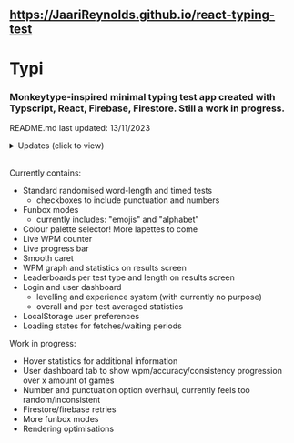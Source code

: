 https://JaariReynolds.github.io/react-typing-test
-

# Typi
### Monkeytype-inspired minimal typing test app created with Typscript, React, Firebase, Firestore. Still a work in progress.


README.md last updated: 13/11/2023

<details>
 <summary>Updates (click to view)</summary>

* v2.2.0
  * app name: Typi
  * app logo/mascott: frog on keyboard
    * logo shown at low opacity in background of app 
  * added funbox modes: "emojis" and "alphabet" modes added
    * currently only submits to a leaderboard
    * does not update user average statistics or experience level 
  * test options styling overhaul 
  * styling changes to "averages" tab on dashboard - rows more defined
  * box shadow opacity reduced - much softer appearance
  * some component cleanups and refactors
* v2.1.5
  * more visually defined and appropriately responsive test options
* v2.1.4
  * selected colour palette now shown in the footer
* v2.1.3 
  * significantly reduced rerenders by syncing completion bar width changes to its width transition duration
  * swapped test types options around to match the transition of the completion bar
* v2.1.2
  * added a border around test options, shifted afk and capslock indicators accordingly
* v2.1.1
  * wpm graph x axis label added, y axis label moved more left, left and right graph margins equal
* v2.1.0
  * removed 'spacebar' from wpm calculation - wpm now purely based on correct letters per second * 5
* v2.0.2
  * reduced transition time for test letter colour change - flows better when resetting test
* v2.0.1
  * fixed component opacity issue when refocusing to the test after focus was on the reset button
* v2.0.0
  * authentication branch merged with master

 <br/>
 
- v1.0.0 - minimum viable product with functional typing test and results screen
</details>

<br/>

Currently contains:
* Standard randomised word-length and timed tests
  * checkboxes to include punctuation and numbers
* Funbox modes
  * currently includes: "emojis" and "alphabet"
* Colour palette selector! More lapettes to come
* Live WPM counter
* Live progress bar
* Smooth caret 
* WPM graph and statistics on results screen
* Leaderboards per test type and length on results screen
* Login and user dashboard
  * levelling and experience system (with currently no purpose)
  * overall and per-test averaged statistics
* LocalStorage user preferences
* Loading states for fetches/waiting periods

Work in progress:  
* Hover statistics for additional information
* User dashboard tab to show wpm/accuracy/consistency progression over x amount of games 
* Number and punctuation option overhaul, currently feels too random/inconsistent
* Firestore/firebase retries
* More funbox modes
* Rendering optimisations
  
  


